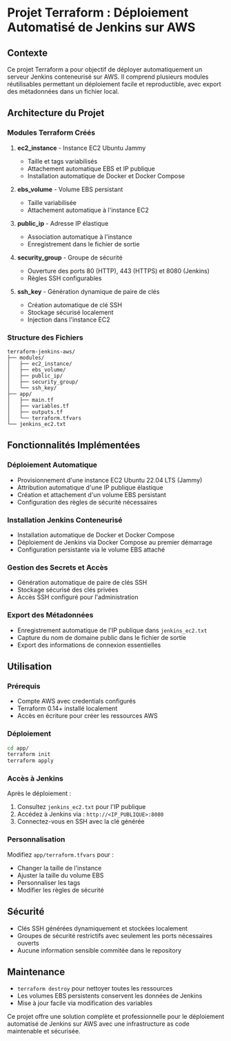 # Projet Terraform : Déploiement Automatisé de Jenkins sur AWS

## Contexte
Ce projet Terraform a pour objectif de déployer automatiquement un serveur Jenkins conteneurisé sur AWS. Il comprend plusieurs modules réutilisables permettant un déploiement facile et reproductible, avec export des métadonnées dans un fichier local.

## Architecture du Projet

### Modules Terraform Créés

1. **ec2_instance** - Instance EC2 Ubuntu Jammy
   - Taille et tags variabilisés
   - Attachement automatique EBS et IP publique
   - Installation automatique de Docker et Docker Compose

2. **ebs_volume** - Volume EBS persistant
   - Taille variabilisée
   - Attachement automatique à l'instance EC2

3. **public_ip** - Adresse IP élastique
   - Association automatique à l'instance
   - Enregistrement dans le fichier de sortie

4. **security_group** - Groupe de sécurité
   - Ouverture des ports 80 (HTTP), 443 (HTTPS) et 8080 (Jenkins)
   - Règles SSH configurables

5. **ssh_key** - Génération dynamique de paire de clés
   - Création automatique de clé SSH
   - Stockage sécurisé localement
   - Injection dans l'instance EC2

### Structure des Fichiers
```
terraform-jenkins-aws/
├── modules/
│   ├── ec2_instance/
│   ├── ebs_volume/
│   ├── public_ip/
│   ├── security_group/
│   └── ssh_key/
├── app/
│   ├── main.tf
│   ├── variables.tf
│   ├── outputs.tf
│   └── terraform.tfvars
└── jenkins_ec2.txt
```

## Fonctionnalités Implémentées

### Déploiement Automatique
- Provisionnement d'une instance EC2 Ubuntu 22.04 LTS (Jammy)
- Attribution automatique d'une IP publique élastique
- Création et attachement d'un volume EBS persistant
- Configuration des règles de sécurité nécessaires

### Installation Jenkins Conteneurisé
- Installation automatique de Docker et Docker Compose
- Déploiement de Jenkins via Docker Compose au premier démarrage
- Configuration persistante via le volume EBS attaché

### Gestion des Secrets et Accès
- Génération automatique de paire de clés SSH
- Stockage sécurisé des clés privées
- Accès SSH configuré pour l'administration

### Export des Métadonnées
- Enregistrement automatique de l'IP publique dans `jenkins_ec2.txt`
- Capture du nom de domaine public dans le fichier de sortie
- Export des informations de connexion essentielles

## Utilisation

### Prérequis
- Compte AWS avec credentials configurés
- Terraform 0.14+ installé localement
- Accès en écriture pour créer les ressources AWS

### Déploiement
```bash
cd app/
terraform init
terraform apply
```

### Accès à Jenkins
Après le déploiement :
1. Consultez `jenkins_ec2.txt` pour l'IP publique
2. Accédez à Jenkins via : `http://<IP_PUBLIQUE>:8080`
3. Connectez-vous en SSH avec la clé générée

### Personnalisation
Modifiez `app/terraform.tfvars` pour :
- Changer la taille de l'instance
- Ajuster la taille du volume EBS
- Personnaliser les tags
- Modifier les règles de sécurité

## Sécurité
- Clés SSH générées dynamiquement et stockées localement
- Groupes de sécurité restrictifs avec seulement les ports nécessaires ouverts
- Aucune information sensible commitée dans le repository

## Maintenance
- `terraform destroy` pour nettoyer toutes les ressources
- Les volumes EBS persistents conservent les données de Jenkins
- Mise à jour facile via modification des variables

Ce projet offre une solution complète et professionnelle pour le déploiement automatisé de Jenkins sur AWS avec une infrastructure as code maintenable et sécurisée.
